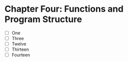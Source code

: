 # Chapter Four: Functions and Program Structure

- [ ] One
- [ ] Three
- [ ] Twelve
- [ ] Thirteen
- [ ] Fourteen